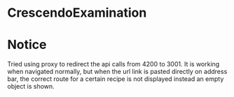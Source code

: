 # CrescendoExamination

# Notice
Tried using proxy to redirect the api calls from 4200 to 3001. It is working when navigated normally, but when the url link is pasted directly on address bar, the correct route for a certain recipe is not displayed instead an empty object is shown. 
